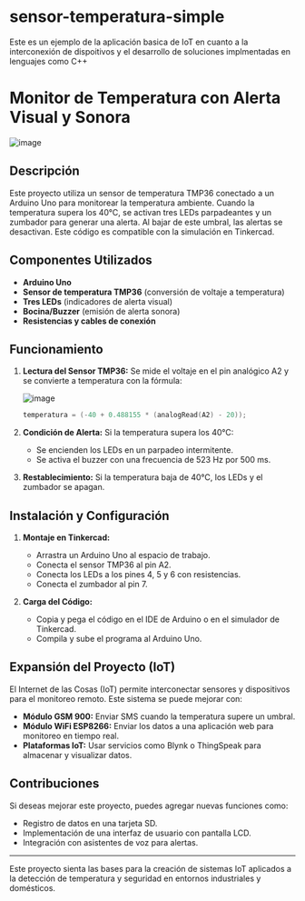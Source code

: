 # sensor-temperatura-simple
Este es un ejemplo de la aplicación basica de IoT en cuanto a la interconexión de dispoitivos y el desarrollo de soluciones implmentadas en lenguajes como C++

# Monitor de Temperatura con Alerta Visual y Sonora
![image](https://github.com/user-attachments/assets/fb5125e5-b5b9-4b36-ba85-64ce027602f2)

## Descripción
Este proyecto utiliza un sensor de temperatura TMP36 conectado a un Arduino Uno para monitorear la temperatura ambiente. Cuando la temperatura supera los 40°C, se activan tres LEDs parpadeantes y un zumbador para generar una alerta. Al bajar de este umbral, las alertas se desactivan. Este código es compatible con la simulación en Tinkercad.

## Componentes Utilizados
- **Arduino Uno**
- **Sensor de temperatura TMP36** (conversión de voltaje a temperatura)
- **Tres LEDs** (indicadores de alerta visual)
- **Bocina/Buzzer** (emisión de alerta sonora)
- **Resistencias y cables de conexión**

## Funcionamiento
1. **Lectura del Sensor TMP36:** Se mide el voltaje en el pin analógico A2 y se convierte a temperatura con la fórmula:

   ![image](https://github.com/user-attachments/assets/a623eee3-a6b7-46bc-be7a-a700794f8eab)
   
   ```cpp
   temperatura = (-40 + 0.488155 * (analogRead(A2) - 20));
   ```
   
3. **Condición de Alerta:** Si la temperatura supera los 40°C:
   - Se encienden los LEDs en un parpadeo intermitente.
   - Se activa el buzzer con una frecuencia de 523 Hz por 500 ms.
   
4. **Restablecimiento:** Si la temperatura baja de 40°C, los LEDs y el zumbador se apagan.

## Instalación y Configuración
1. **Montaje en Tinkercad:**
   - Arrastra un Arduino Uno al espacio de trabajo.
   - Conecta el sensor TMP36 al pin A2.
   - Conecta los LEDs a los pines 4, 5 y 6 con resistencias.
   - Conecta el zumbador al pin 7.

2. **Carga del Código:**
   - Copia y pega el código en el IDE de Arduino o en el simulador de Tinkercad.
   - Compila y sube el programa al Arduino Uno.

## Expansión del Proyecto (IoT)
El Internet de las Cosas (IoT) permite interconectar sensores y dispositivos para el monitoreo remoto. Este sistema se puede mejorar con:
- **Módulo GSM 900:** Enviar SMS cuando la temperatura supere un umbral.
- **Módulo WiFi ESP8266:** Enviar los datos a una aplicación web para monitoreo en tiempo real.
- **Plataformas IoT:** Usar servicios como Blynk o ThingSpeak para almacenar y visualizar datos.

## Contribuciones
Si deseas mejorar este proyecto, puedes agregar nuevas funciones como:
- Registro de datos en una tarjeta SD.
- Implementación de una interfaz de usuario con pantalla LCD.
- Integración con asistentes de voz para alertas.

---
Este proyecto sienta las bases para la creación de sistemas IoT aplicados a la detección de temperatura y seguridad en entornos industriales y domésticos.
























